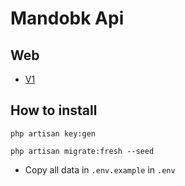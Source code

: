 # Mandobk Api

## Web

- [V1](https://documenter.getpostman.com/view/19177587/2s8ZDbXLjr)

## How to install

```console
php artisan key:gen
```

```console
php artisan migrate:fresh --seed
```

- Copy all data in `.env.example` in `.env`
